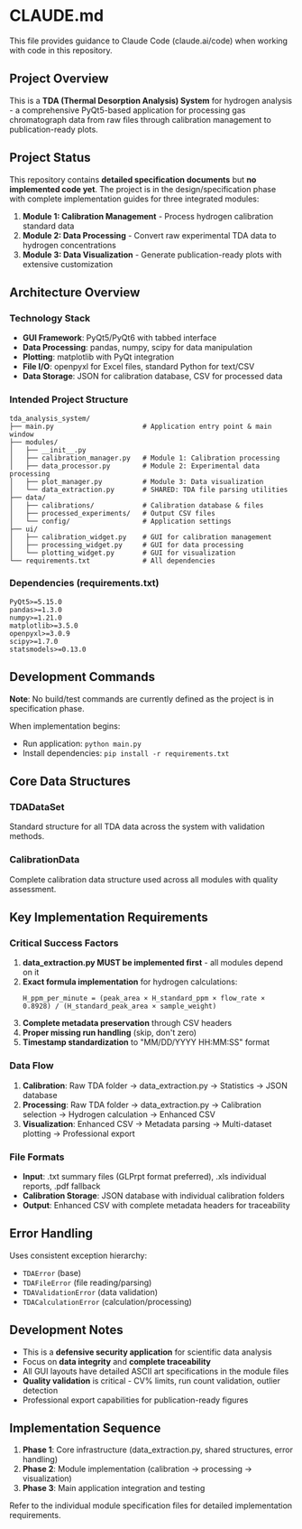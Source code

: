 # CLAUDE.md

This file provides guidance to Claude Code (claude.ai/code) when working with code in this repository.

## Project Overview

This is a **TDA (Thermal Desorption Analysis) System** for hydrogen analysis - a comprehensive PyQt5-based application for processing gas chromatograph data from raw files through calibration management to publication-ready plots.

## Project Status

This repository contains **detailed specification documents** but **no implemented code yet**. The project is in the design/specification phase with complete implementation guides for three integrated modules:

1. **Module 1: Calibration Management** - Process hydrogen calibration standard data
2. **Module 2: Data Processing** - Convert raw experimental TDA data to hydrogen concentrations  
3. **Module 3: Data Visualization** - Generate publication-ready plots with extensive customization

## Architecture Overview

### Technology Stack
- **GUI Framework**: PyQt5/PyQt6 with tabbed interface
- **Data Processing**: pandas, numpy, scipy for data manipulation
- **Plotting**: matplotlib with PyQt integration
- **File I/O**: openpyxl for Excel files, standard Python for text/CSV
- **Data Storage**: JSON for calibration database, CSV for processed data

### Intended Project Structure
```
tda_analysis_system/
├── main.py                      # Application entry point & main window
├── modules/
│   ├── __init__.py
│   ├── calibration_manager.py   # Module 1: Calibration processing
│   ├── data_processor.py        # Module 2: Experimental data processing  
│   ├── plot_manager.py          # Module 3: Data visualization
│   └── data_extraction.py       # SHARED: TDA file parsing utilities
├── data/
│   ├── calibrations/            # Calibration database & files
│   ├── processed_experiments/   # Output CSV files
│   └── config/                  # Application settings
├── ui/
│   ├── calibration_widget.py    # GUI for calibration management
│   ├── processing_widget.py     # GUI for data processing
│   └── plotting_widget.py       # GUI for visualization
└── requirements.txt             # All dependencies
```

### Dependencies (requirements.txt)
```
PyQt5>=5.15.0
pandas>=1.3.0
numpy>=1.21.0
matplotlib>=3.5.0
openpyxl>=3.0.9
scipy>=1.7.0
statsmodels>=0.13.0
```

## Development Commands

**Note**: No build/test commands are currently defined as the project is in specification phase.

When implementation begins:
- Run application: `python main.py`
- Install dependencies: `pip install -r requirements.txt`

## Core Data Structures

### TDADataSet
Standard structure for all TDA data across the system with validation methods.

### CalibrationData  
Complete calibration data structure used across all modules with quality assessment.

## Key Implementation Requirements

### Critical Success Factors
1. **data_extraction.py MUST be implemented first** - all modules depend on it
2. **Exact formula implementation** for hydrogen calculations:
   ```
   H_ppm_per_minute = (peak_area × H_standard_ppm × flow_rate × 0.8928) / (H_standard_peak_area × sample_weight)
   ```
3. **Complete metadata preservation** through CSV headers
4. **Proper missing run handling** (skip, don't zero)
5. **Timestamp standardization** to "MM/DD/YYYY HH:MM:SS" format

### Data Flow
1. **Calibration**: Raw TDA folder → data_extraction.py → Statistics → JSON database
2. **Processing**: Raw TDA folder → data_extraction.py → Calibration selection → Hydrogen calculation → Enhanced CSV  
3. **Visualization**: Enhanced CSV → Metadata parsing → Multi-dataset plotting → Professional export

### File Formats
- **Input**: .txt summary files (GLPrpt format preferred), .xls individual reports, .pdf fallback
- **Calibration Storage**: JSON database with individual calibration folders
- **Output**: Enhanced CSV with complete metadata headers for traceability

## Error Handling
Uses consistent exception hierarchy:
- `TDAError` (base)
- `TDAFileError` (file reading/parsing)  
- `TDAValidationError` (data validation)
- `TDACalculationError` (calculation/processing)

## Development Notes

- This is a **defensive security application** for scientific data analysis
- Focus on **data integrity** and **complete traceability**
- All GUI layouts have detailed ASCII art specifications in the module files
- **Quality validation** is critical - CV% limits, run count validation, outlier detection
- Professional export capabilities for publication-ready figures

## Implementation Sequence

1. **Phase 1**: Core infrastructure (data_extraction.py, shared structures, error handling)
2. **Phase 2**: Module implementation (calibration → processing → visualization)  
3. **Phase 3**: Main application integration and testing

Refer to the individual module specification files for detailed implementation requirements.
